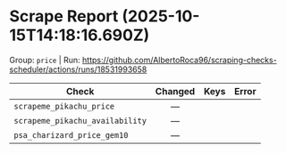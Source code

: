# Scrape Report (2025-10-15T14:18:16.690Z)

Group: `price`  |  Run: https://github.com/AlbertoRoca96/scraping-checks-scheduler/actions/runs/18531993658

| Check | Changed | Keys | Error |
|---|:---:|:--|:--|
| `scrapeme_pikachu_price` | — |  |  |
| `scrapeme_pikachu_availability` | — |  |  |
| `psa_charizard_price_gem10` | — |  |  |
